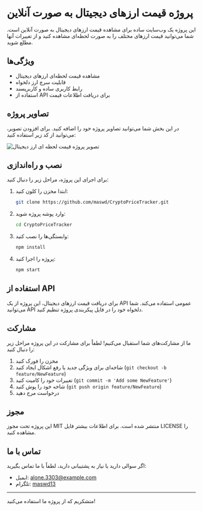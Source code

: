 # پروژه قیمت ارزهای دیجیتال به صورت آنلاین

این پروژه یک وب‌سایت ساده برای مشاهده قیمت ارزهای دیجیتال به صورت آنلاین است. شما می‌توانید قیمت ارزهای مختلف را به صورت لحظه‌ای مشاهده کنید و از تغییرات آنها مطلع شوید.

## ویژگی‌ها

- مشاهده قیمت لحظه‌ای ارزهای دیجیتال
- قابلیت سرچ ارز دلخواه
- رابط کاربری ساده و کاربرپسند
- استفاده از API برای دریافت اطلاعات قیمت

## تصاویر پروژه

در این بخش شما می‌توانید تصاویر پروژه خود را اضافه کنید. برای افزودن تصویر، می‌توانید از کد زیر استفاده کنید:

![ تصویر پروژه قیمت لحظه ای ارز دیجیتال ](./public/images/image.png)

## نصب و راه‌اندازی

برای اجرای این پروژه، مراحل زیر را دنبال کنید:

1. ابتدا مخزن را کلون کنید:
    ```bash
    git clone https://github.com/maswd/CryptoPriceTracker.git
    ```

2. وارد پوشه پروژه شوید:
    ```bash
    cd CryptoPriceTracker
    ```

3. وابستگی‌ها را نصب کنید:
    ```bash
    npm install
    ```

4. پروژه را اجرا کنید:
    ```bash
    npm start
    ```

## استفاده از API

برای دریافت قیمت ارزهای دیجیتال، این پروژه از یک API عمومی استفاده می‌کند. شما می‌توانید API دلخواه خود را در فایل پیکربندی پروژه تنظیم کنید.

## مشارکت

ما از مشارکت‌های شما استقبال می‌کنیم! لطفاً برای مشارکت در این پروژه مراحل زیر را دنبال کنید:

1. مخزن را فورک کنید
2. شاخه‌ای برای ویژگی جدید یا رفع اشکال ایجاد کنید (`git checkout -b feature/NewFeature`)
3. تغییرات خود را کامیت کنید (`git commit -m 'Add some NewFeature'`)
4. شاخه خود را پوش کنید (`git push origin feature/NewFeature`)
5. درخواست مرج دهید

## مجوز

این پروژه تحت مجوز MIT منتشر شده است. برای اطلاعات بیشتر فایل LICENSE را مشاهده کنید.

## تماس با ما

اگر سوالی دارید یا نیاز به پشتیبانی دارید، لطفاً با ما تماس بگیرید:

- ایمیل: alone.3303@example.com
- تلگرام: [maswd13](https://t.me/maswd13)

---

متشکریم که از پروژه ما استفاده می‌کنید!
